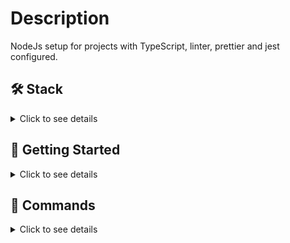 # Description
NodeJs setup for projects with TypeScript, linter, prettier and jest configured.

## 🛠️ Stack

<details>
  <summary>Click to see details</summary>

- [**NodeJs**](https://nodejs.org/) - As an asynchronous event-driven JavaScript runtime.
- [**Typescript**](https://www.typescriptlang.org/) - JavaScript with syntax for types.
- [**Jest**](https://jestjs.io/) - Jest is a delightful JavaScript Testing Framework.
- [**Express**](https://expressjs.com/) - Fast, unopinionated, minimalist web framework for Node.js.

</details>

## 🚀 Getting Started

<details>
  <summary>Click to see details</summary>
<br>

1. Clone this repository.

```bash
git clone git@github.com:Luchooo/technical-test-backend-phase-2.git
```

2. Install the dependencies:

```bash
npm install
```

3. Run tests:

```bash
npm run test
```

4. Run the development server:

```bash
npm run dev

```

4. Open [**http://localhost:3000**](http://localhost:3000/) with your browser to see the result 🚀
</details>



## 🧞 Commands
<details>
  <summary>Click to see details</summary>
<br>

|     | Command          | Action                                        |
| :-- | :--------------- | :-------------------------------------------- |
| ⚙️  | `dev`            | Starts local dev server at `localhost:3000`.  |
| ⚙️  | `build`          | Build your production site to `./build/`.     |
| ⚙️  | `start`          | Start production server                       |
| ⚙️  | `fm`             | Format all supported files.                   |
| ⚙️  | `lint`           | Lint all JS/TS files in the src directory.    |
| ⚙️  | `typecheck`      | Check types of files.                         |
| ⚙️  | `test`           | Run test.                                     |
                   
</details>
